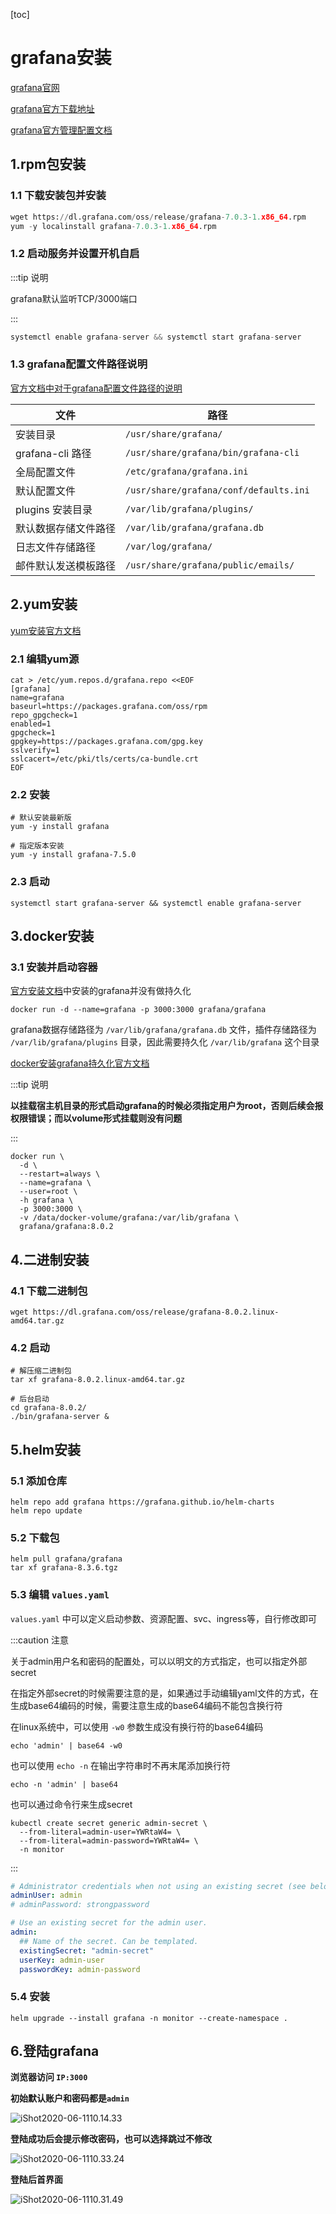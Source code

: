 [toc]



# grafana安装



[grafana官网](https://grafana.com/)

[grafana官方下载地址](https://grafana.com/grafana/download)

[grafana官方管理配置文档](https://grafcdana.com/docs/grafana/latest/installation/configuration/)





## 1.rpm包安装

### 1.1 下载安装包并安装

```python
wget https://dl.grafana.com/oss/release/grafana-7.0.3-1.x86_64.rpm
yum -y localinstall grafana-7.0.3-1.x86_64.rpm
```



### 1.2 启动服务并设置开机自启

:::tip 说明

grafana默认监听TCP/3000端口

:::

```python
systemctl enable grafana-server && systemctl start grafana-server
```



### 1.3 grafana配置文件路径说明

[官方文档中对于grafana配置文件路径的说明](https://grafana.com/docs/grafana/latest/installation/rpm/)

| **文件**             | **路径**                               |
| -------------------- | -------------------------------------- |
| 安装目录             | `/usr/share/grafana/`                  |
| grafana-cli 路径     | `/usr/share/grafana/bin/grafana-cli`   |
| 全局配置文件         | `/etc/grafana/grafana.ini`             |
| 默认配置文件         | `/usr/share/grafana/conf/defaults.ini` |
| plugins 安装目录     | `/var/lib/grafana/plugins/`            |
| 默认数据存储文件路径 | `/var/lib/grafana/grafana.db`          |
| 日志文件存储路径     | `/var/log/grafana/`                    |
| 邮件默认发送模板路径 | `/usr/share/grafana/public/emails/`    |



## 2.yum安装

[yum安装官方文档](https://grafana.com/docs/grafana/latest/installation/rpm/#install-from-yum-repository)



### 2.1 编辑yum源

```shell
cat > /etc/yum.repos.d/grafana.repo <<EOF
[grafana]
name=grafana
baseurl=https://packages.grafana.com/oss/rpm
repo_gpgcheck=1
enabled=1
gpgcheck=1
gpgkey=https://packages.grafana.com/gpg.key
sslverify=1
sslcacert=/etc/pki/tls/certs/ca-bundle.crt
EOF
```



### 2.2 安装

```shell
# 默认安装最新版
yum -y install grafana

# 指定版本安装
yum -y install grafana-7.5.0
```



### 2.3 启动

```
systemctl start grafana-server && systemctl enable grafana-server
```





## 3.docker安装

### 3.1 安装并启动容器

[官方安装文档](https://grafana.com/grafana/download?edition=oss&pg=get&platform=docker&plcmt=selfmanaged-box1-cta1)中安装的grafana并没有做持久化

```shell
docker run -d --name=grafana -p 3000:3000 grafana/grafana
```



 grafana数据存储路径为 `/var/lib/grafana/grafana.db`  文件，插件存储路径为 `/var/lib/grafana/plugins` 目录，因此需要持久化 `/var/lib/grafana` 这个目录

[docker安装grafana持久化官方文档](https://grafana.com/docs/grafana/latest/administration/configure-docker/)

:::tip 说明

**以挂载宿主机目录的形式启动grafana的时候必须指定用户为root，否则后续会报权限错误；而以volume形式挂载则没有问题**

:::

```shell
docker run \
  -d \
  --restart=always \
  --name=grafana \
  --user=root \
  -h grafana \
  -p 3000:3000 \
  -v /data/docker-volume/grafana:/var/lib/grafana \
  grafana/grafana:8.0.2  
```



## 4.二进制安装

### 4.1 下载二进制包

```shell
wget https://dl.grafana.com/oss/release/grafana-8.0.2.linux-amd64.tar.gz
```



### 4.2 启动

```shell
# 解压缩二进制包
tar xf grafana-8.0.2.linux-amd64.tar.gz 

# 后台启动
cd grafana-8.0.2/
./bin/grafana-server &
```



## 5.helm安装

### 5.1 添加仓库

```shell
helm repo add grafana https://grafana.github.io/helm-charts
helm repo update
```



### 5.2 下载包

```shell
helm pull grafana/grafana
tar xf grafana-8.3.6.tgz
```



### 5.3 编辑 `values.yaml`

`values.yaml` 中可以定义启动参数、资源配置、svc、ingress等，自行修改即可

:::caution 注意

关于admin用户名和密码的配置处，可以以明文的方式指定，也可以指定外部secret

在指定外部secret的时候需要注意的是，如果通过手动编辑yaml文件的方式，在生成base64编码的时候，需要注意生成的base64编码不能包含换行符

在linux系统中，可以使用 `-w0` 参数生成没有换行符的base64编码

```shell
echo 'admin' | base64 -w0
```



也可以使用 `echo -n` 在输出字符串时不再末尾添加换行符

```shell
echo -n 'admin' | base64
```



也可以通过命令行来生成secret

```shell
kubectl create secret generic admin-secret \
  --from-literal=admin-user=YWRtaW4= \
  --from-literal=admin-password=YWRtaW4= \
  -n monitor
```

:::

```yaml
# Administrator credentials when not using an existing secret (see below)
adminUser: admin
# adminPassword: strongpassword

# Use an existing secret for the admin user.
admin:
  ## Name of the secret. Can be templated.
  existingSecret: "admin-secret"
  userKey: admin-user
  passwordKey: admin-password
```



### 5.4 安装

```shell
helm upgrade --install grafana -n monitor --create-namespace . 
```



## 6.登陆grafana

**浏览器访问 `IP:3000`**

**初始默认账户和密码都是`admin`**

![iShot2020-06-1110.14.33](https://github.com/pptfz/picgo-images/blob/master/img/iShot2020-06-1110.14.33.png)



**登陆成功后会提示修改密码，也可以选择跳过不修改**

![iShot2020-06-1110.33.24](https://github.com/pptfz/picgo-images/blob/master/img/iShot2020-06-1110.15.21.png)



**登陆后首界面**

![iShot2020-06-1110.31.49](https://github.com/pptfz/picgo-images/blob/master/img/iShot2020-06-1110.16.16.png)





